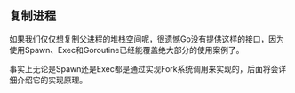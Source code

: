 
## 复制进程

如果我们仅仅想复制父进程的堆栈空间呢，很遗憾Go没有提供这样的接口，因为使用Spawn、Exec和Goroutine已经能覆盖绝大部分的使用案例了。

事实上无论是Spawn还是Exec都是通过实现Fork系统调用来实现的，后面将会详细介绍它的实现原理。
